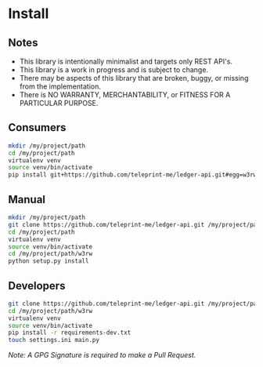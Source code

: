 # Install

## Notes

- This library is intentionally minimalist and targets only REST API's.
- This library is a work in progress and is subject to change. 
- There may be aspects of this library that are broken, buggy, or missing from the implementation.
- There is NO WARRANTY, MERCHANTABILITY, or FITNESS FOR A PARTICULAR PURPOSE.


## Consumers

```sh
mkdir /my/project/path 
cd /my/project/path
virtualenv venv 
source venv/bin/activate
pip install git+https://github.com/teleprint-me/ledger-api.git#egg=w3rw
```

## Manual

```sh
mkdir /my/project/path
git clone https://github.com/teleprint-me/ledger-api.git /my/project/path/w3rw
cd /my/project/path
virtualenv venv 
source venv/bin/activate
cd /my/project/path/w3rw
python setup.py install
```

## Developers

```sh
git clone https://github.com/teleprint-me/ledger-api.git /my/project/path/w3rw
cd /my/project/path/w3rw
virtualenv venv 
source venv/bin/activate
pip install -r requirements-dev.txt
touch settings.ini main.py
```

_Note: A GPG Signature is required to make a Pull Request._
